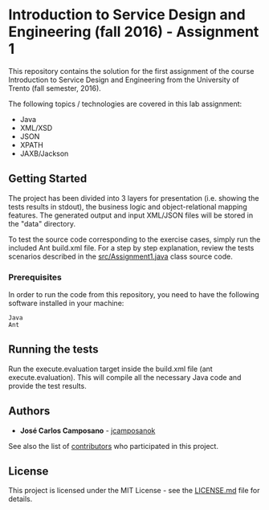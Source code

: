 # Introduction to Service Design and Engineering (fall 2016) - Assignment 1

This repository contains the solution for the first assignment of the course Introduction to Service Design and Engineering from the University of Trento (fall semester, 2016).

The following topics / technologies are covered in this lab assignment:
- Java
- XML/XSD
- JSON
- XPATH
- JAXB/Jackson

## Getting Started

The project has been divided into 3 layers for presentation (i.e. showing the tests results in stdout), the business logic and object-relational mapping features. The generated output and input XML/JSON files will be stored in the "data" directory.

To test the source code corresponding to the exercise cases, simply run the included Ant build.xml file. For a step by step explanation, review the tests scenarios described in the [src/Assignment1.java](src/Assignment1.java)  class source code. 

### Prerequisites

In order to run the code from this repository, you need to have the following software installed in your machine:

```
Java
Ant
```

## Running the tests

Run the execute.evaluation target inside the build.xml file (ant execute.evaluation). This will compile all the necessary Java code and provide the test results.

## Authors

* **José Carlos Camposano** - [jcamposanok](https://github.com/jcamposanok)

See also the list of [contributors](https://github.com/jcamposanok/introsde-2016-assignment-1/contributors) who participated in this project.

## License

This project is licensed under the MIT License - see the [LICENSE.md](LICENSE.md) file for details.
